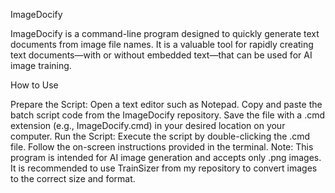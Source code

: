 ImageDocify

ImageDocify is a command-line program designed to quickly generate text documents from image file names. It is a valuable tool for rapidly creating text documents—with or without embedded text—that can be used for AI image training.

How to Use

Prepare the Script:
Open a text editor such as Notepad.
Copy and paste the batch script code from the ImageDocify repository.
Save the file with a .cmd extension (e.g., ImageDocify.cmd) in your desired location on your computer.
Run the Script:
Execute the script by double-clicking the .cmd file.
Follow the on-screen instructions provided in the terminal.
Note: This program is intended for AI image generation and accepts only .png images. It is recommended to use TrainSizer from my repository to convert images to the correct size and format.

